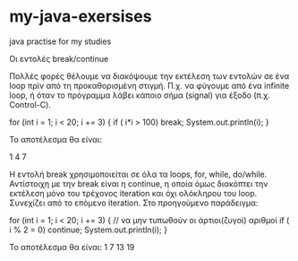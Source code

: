 # my-java-exersises
java practise for my studies

Οι εντολές break/continue

Πολλές φορές θέλουμε να διακόψουμε την εκτέλεση των εντολών σε ένα loop πρίν από
τη προκαθορισμένη στιγμή. Π.χ. να φύγουμε από ένα infinite loop, ή όταν το πρόγραμμα
λάβει κάποιο σήμα (signal) για έξοδο (π.χ. Control-C).

for (int i = 1; i < 20; i += 3) {
if ( i*i > 100)
break;
System.out.println(i);
}

Το αποτέλεσμα θα είναι:

1
4
7

Η εντολή break χρησιμοποιείται σε όλα τα loops, for, while, do/while.
Αντίστοιχη με την break είναι η continue, η οποία όμως διακόπτει την εκτέλεση μόνο
του τρέχονος iteration και όχι ολόκληρου του loop. Συνεχίζει από το επόμενο iteration.
Στο προηγούμενο παράδειγμα:

for (int i = 1; i < 20; i += 3) {
// να μην τυπωθούν οι άρτιοι(ζυγοί) αριθμοί
if ( i % 2 = 0)
continue;
System.out.println(i);
}

Το αποτέλεσμα θα είναι:
1
7
13
19
